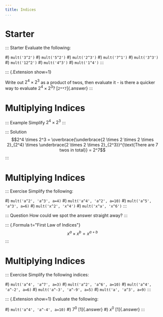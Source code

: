 ```yaml
---
title: Indices
...
```


# Starter

::: Starter
Evaluate the following:

#) `mult('3^2')`
#) `mult('5^2')`
#) `mult('2^3')`
#) `mult('7^1')`
#) `mult('3^3')`
#) `mult('12^2')`
#) `mult('4^3')`
#) `mult('1^4')`
:::

::: {.Extension show=1}

Write out $2^4 \times 2^3$ as a product of twos, then evaluate it - is there a quicker way to evaluate $2^4 \times 2^3$? [`2**7`]{.answer}
:::

# Multiplying Indices

::: Example
Simplify $2^4 \times 2^3$
:::

::: Solution
$$2^4 \times 2^3 = \overbrace{\underbrace{2 \times 2 \times 2 \times 2}_{2^4} \times \underbrace{2 \times 2 \times 2}_{2^3}}^{\text{There are 7 twos in total}} = 2^7$$
:::

# Multiplying Indices

::: Exercise
Simplify the following:

#) `mult('a^2', 'a^3', a=4)`
#) `mult('a^4', 'a^2', a=10)`
#) `mult('a^5', 'a^3', a=6)`
#) `mult('x^2', 'x^4')`
#) `mult('x^a', 'x^6')`
:::

::: Question
How could we spot the answer straight away?
:::

::: {.Formula t="First Law of Indices"}
$$x^a \times x^b = x^{a + b}$$
:::

# Multiplying Indices

::: Exercise
Simplify the following indices:

#) `mult('a^4', 'a^7', a=3)`
#) `mult('a^2', 'a^6', a=10)`
#) `mult('a^4', 'a^-2', a=6)`
#) `mult('a^-3', 'a^-9', a=5)`
#) `mult('a', 'a^3', a=9)`
:::

::: {.Extension show=1}
Evaluate the following:

#) `mult('a^4', 'a^-4', a=10)`
#) $7^0$ [1]{.answer}
#) $x^0$ [1]{.answer}
:::
